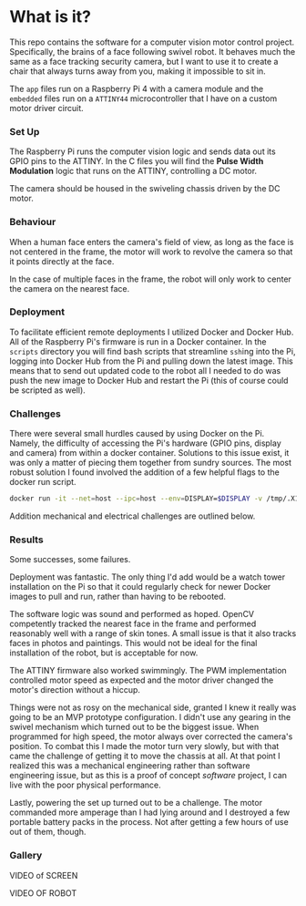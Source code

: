 



# What is it?

This repo contains the software for a computer vision motor control project. Specifically, the brains of a face following swivel robot. It behaves much the same as a face tracking security camera, but I want to use it to create a chair that always turns away from you, making it impossible to sit in.

The `app` files run on a Raspberry Pi 4 with a camera module and the `embedded` files run on a `ATTINY44` microcontroller that I have on a custom motor driver circuit.



### Set Up

The Raspberry Pi runs the computer vision logic and sends data out its GPIO pins to the ATTINY. In the C files you will find the **Pulse Width Modulation** logic that runs on the ATTINY, controlling a DC motor.

The camera should be housed in the swiveling chassis driven by the DC motor. 



### Behaviour

When a human face enters the camera's field of view, as long as the face is not centered in the frame, the motor will work to revolve the camera so that it points directly at the face. 

In the case of multiple faces in the frame, the robot will only work to center the camera on the nearest face. 



### Deployment

To facilitate efficient remote deployments I utilized Docker and Docker Hub. All of the Raspberry Pi's firmware is run in a Docker container. In the `scripts` directory you will find bash scripts that streamline `ssh`ing into the Pi, logging into Docker Hub from the Pi and pulling down the latest image. This means that to send out updated code to the robot all I needed to do was push the new image to Docker Hub and restart the Pi (this of course could be scripted as well).



### Challenges

There were several small hurdles caused by using Docker on the Pi. Namely, the difficulty of accessing the Pi's hardware (GPIO pins, display and camera) from within a docker container. Solutions to this issue exist, it was only a matter of piecing them together from sundry sources. The most robust solution I found involved the addition of a few helpful flags to the docker run script.

```bash
docker run -it --net=host --ipc=host --env=DISPLAY=$DISPLAY -v /tmp/.X11-unix:/.X11-unix --device /dev/video0:/dev/video0 --device /dev/gpiomem dmahon10/adversarial_chair:latest'
```

Addition mechanical and electrical challenges are outlined below.



### Results

Some successes, some failures. 

Deployment was fantastic. The only thing I'd add would be a watch tower installation on the Pi so that it could regularly check for newer Docker images to pull and run, rather than having to be rebooted. 

The software logic was sound and performed as hoped. OpenCV competently tracked the nearest face in the frame and performed reasonably well with a range of skin tones. A small issue is that it also tracks faces in photos and paintings. This would not be ideal for the final installation of the robot, but is acceptable for now. 

The ATTINY firmware also worked swimmingly. The PWM implementation controlled motor speed as expected and the motor driver changed the motor's direction without a hiccup. 

Things were not as rosy on the mechanical side, granted I knew it really was going to be an MVP prototype configuration. I didn't use any gearing in the swivel mechanism which turned out to be the biggest issue. When programmed for high speed, the motor always over corrected the camera's position. To combat this I made the motor turn very slowly, but with that came the challenge of getting it to move the chassis at all. At that point I realized this was a mechanical engineering rather than software engineering issue, but as this is a proof of concept *software* project, I can live with the poor physical performance.

Lastly, powering the set up turned out to be a challenge. The motor commanded more amperage than I had lying around and I destroyed a few portable  battery packs in the process. Not after getting a few hours of use out of them, though. 



### Gallery



VIDEO of SCREEN



VIDEO OF ROBOT









